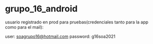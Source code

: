# grupo_16_android

usuario registrado en prod para pruebas(credenciales tanto para la app como para el mail):

user: soagrupo16@hotmail.com
password: g16soa2021
